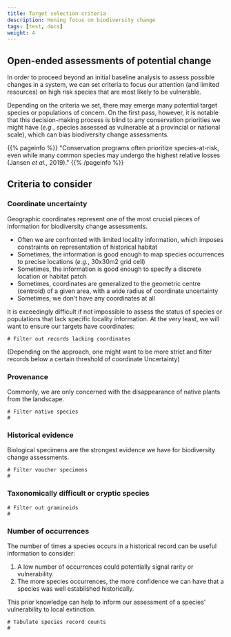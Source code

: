 ```yaml
---
title: Target selection criteria
description: Honing focus on biodiversity change
tags: [test, docs]
weight: 4
---
```







## Open-ended assessments of potential change

In order to proceed beyond an initial baseline analysis to assess possible changes in a system, we can set
criteria to focus our attention (and limited resources) on high risk species that are most likely to be vulnerable.

Depending on the criteria we set, there may emerge many potential target species or populations of concern.
On the first pass, however, it is notable that this decision-making process is blind to any conservation priorities 
we might have (*e.g.*, species assessed as vulnerable at a provincial or national scale), which can bias biodiversity 
change assessments.

{{% pageinfo %}}
"Conservation programs often prioritize species-at-risk, even while many common species may undergo the highest relative losses (Jansen *et al.*, 2019)."
{{% /pageinfo %}}


## Criteria to consider

### Coordinate uncertainty

Geographic coordinates represent one of the most crucial pieces of information for biodiversity change assessments.

* Often we are confronted with limited locality information, which imposes constraints on representation of historical habitat
* Sometimes, the information is good enough to map species occurrences to precise locations (*e.g.*, 30x30m2 grid cell)
* Sometimes, the information is good enough to specify a discrete location or habitat patch
* Sometimes, coordinates are generalized to the geometric centre (centroid) of a given area, with a wide radius of coordinate uncertainty
* Sometimes, we don't have any coordinates at all

It is exceedingly difficult if not impossible to assess the status of species or populations that lack specific locality information.
At the very least, we will want to ensure our targets have coordinates:

```
# Filter out records lacking coordinates
```

(Depending on the approach, one might want to be more strict and filter records below a certain threshold of coordinate Uncertainty)

### Provenance

Commonly, we are only concerned with the disappearance of native plants from the landscape.

```
# Filter native species
# 
```

### Historical evidence

Biological specimens are the strongest evidence we have for biodiversity change assessments.

```
# Filter voucher specimens
# 
```

### Taxonomically difficult or cryptic species

```
# Filter out graminoids
# 
```

### Number of occurrences

The number of times a species occurs in a historical record can be useful information to consider:

1) A low number of occurrences could potentially signal rarity or vulnerability. 
2) The more species occurrences, the more confidence we can have that a species was well established historically.

This prior knowledge can help to inform our assessment of a species' vulnerability to local extinction.

```
# Tabulate species record counts
#
```
